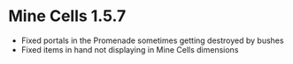 # Mine Cells 1.5.7

- Fixed portals in the Promenade sometimes getting destroyed by bushes
- Fixed items in hand not displaying in Mine Cells dimensions